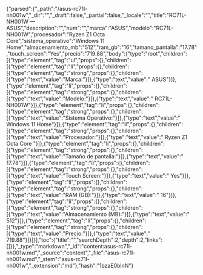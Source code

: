 {"parsed":{"_path":"/asus-rc71l-nh001w","_dir":"","_draft":false,"_partial":false,"_locale":"","title":"RC71L-NH001W — ASUS","description":"","num":"","marca":"ASUS","modelo":"RC71L-NH001W","procesador":"Ryzen Z1 Octa Core","sistema_operativo":"Windows 11 Home","almacenamiento_mb":"512","ram_gb":"16","tamano_pantalla":"17.78","touch_screen":"Yes","precio":"719.88","body":{"type":"root","children":[{"type":"element","tag":"ul","props":{},"children":[{"type":"element","tag":"li","props":{},"children":[{"type":"element","tag":"strong","props":{},"children":[{"type":"text","value":"Marca:"}]},{"type":"text","value":" ASUS"}]},{"type":"element","tag":"li","props":{},"children":[{"type":"element","tag":"strong","props":{},"children":[{"type":"text","value":"Modelo:"}]},{"type":"text","value":" RC71L-NH001W"}]},{"type":"element","tag":"li","props":{},"children":[{"type":"element","tag":"strong","props":{},"children":[{"type":"text","value":"Sistema Operativo:"}]},{"type":"text","value":" Windows 11 Home"}]},{"type":"element","tag":"li","props":{},"children":[{"type":"element","tag":"strong","props":{},"children":[{"type":"text","value":"Procesador:"}]},{"type":"text","value":" Ryzen Z1 Octa Core "}]},{"type":"element","tag":"li","props":{},"children":[{"type":"element","tag":"strong","props":{},"children":[{"type":"text","value":"Tamaño de pantalla:"}]},{"type":"text","value":" 17.78"}]},{"type":"element","tag":"li","props":{},"children":[{"type":"element","tag":"strong","props":{},"children":[{"type":"text","value":"Touch Screen:"}]},{"type":"text","value":" Yes"}]},{"type":"element","tag":"li","props":{},"children":[{"type":"element","tag":"strong","props":{},"children":[{"type":"text","value":"RAM (GB):"}]},{"type":"text","value":" 16"}]},{"type":"element","tag":"li","props":{},"children":[{"type":"element","tag":"strong","props":{},"children":[{"type":"text","value":"Almacenamiento (MB):"}]},{"type":"text","value":" 512"}]},{"type":"element","tag":"li","props":{},"children":[{"type":"element","tag":"strong","props":{},"children":[{"type":"text","value":"Precio:"}]},{"type":"text","value":" 719.88"}]}]}],"toc":{"title":"","searchDepth":2,"depth":2,"links":[]}},"_type":"markdown","_id":"content:asus-rc71l-nh001w.md","_source":"content","_file":"asus-rc71l-nh001w.md","_stem":"asus-rc71l-nh001w","_extension":"md"},"hash":"1bzaE0blnN"}